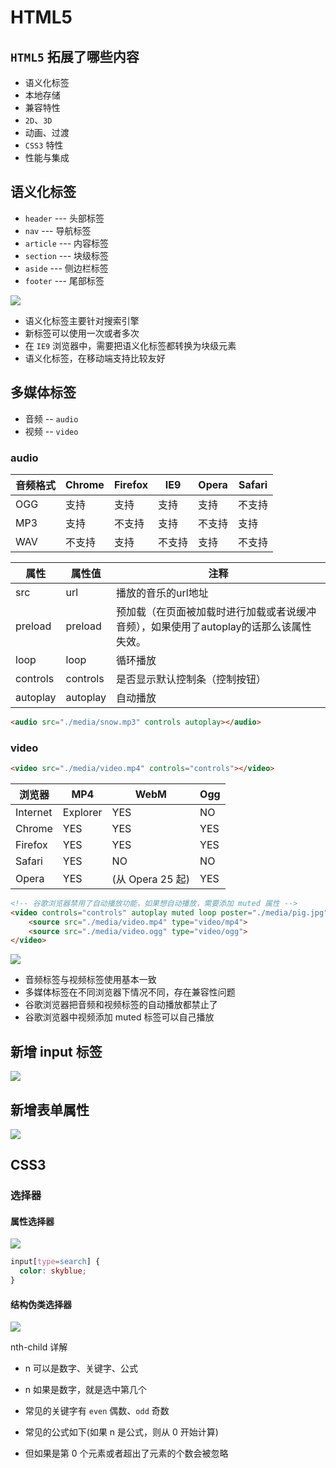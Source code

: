 # HTML5

## `HTML5` 拓展了哪些内容

- 语义化标签
- 本地存储
- 兼容特性
- `2D`、`3D`
- 动画、过渡
- `CSS3` 特性
- 性能与集成

## 语义化标签

- `header` --- 头部标签
- `nav` --- 导航标签
- `article` --- 内容标签
- `section` --- 块级标签
- `aside` --- 侧边栏标签
- `footer` --- 尾部标签

![](https://www.runoob.com/wp-content/uploads/2013/07/html5-layout.jpg)

- 语义化标签主要针对搜索引擎
- 新标签可以使用一次或者多次
- 在 `IE9` 浏览器中，需要把语义化标签都转换为块级元素
- 语义化标签，在移动端支持比较友好

## 多媒体标签

- 音频 -- `audio`
- 视频 -- `video`

### audio

音频格式 | Chrome | Firefox | IE9 | Opera | Safari
---- | ------ | ------- | --- | ----- | ------
OGG  | 支持     | 支持      | 支持  | 支持    | 不支持
MP3  | 支持     | 不支持     | 支持  | 不支持   | 支持
WAV  | 不支持    | 支持      | 不支持 | 支持    | 不支持

属性       | 属性值      | 注释
-------- | -------- | -----------------------------------------------
src      | url      | 播放的音乐的url地址
preload  | preload  | 预加载（在页面被加载时进行加载或者说缓冲音频），如果使用了autoplay的话那么该属性失效。
loop     | loop     | 循环播放
controls | controls | 是否显示默认控制条（控制按钮）
autoplay | autoplay | 自动播放

```html
<audio src="./media/snow.mp3" controls autoplay></audio>
```

### video

```html
<video src="./media/video.mp4" controls="controls"></video>
```

浏览器      | MP4      | WebM           | Ogg
-------- | -------- | -------------- | ---
Internet | Explorer | YES            | NO  | NO
Chrome   | YES      | YES            | YES |
Firefox  | YES      | YES            | YES |
Safari   | YES      | NO             | NO  |
Opera    | YES      | (从 Opera 25 起) | YES | YES

```html
<!-- 谷歌浏览器禁用了自动播放功能，如果想自动播放，需要添加 muted 属性 -->
<video controls="controls" autoplay muted loop poster="./media/pig.jpg">
    <source src="./media/video.mp4" type="video/mp4">
    <source src="./media/video.ogg" type="video/ogg">
</video>
```

![](https://images2015.cnblogs.com/blog/275644/201707/275644-20170724094159180-147147374.png)

- 音频标签与视频标签使用基本一致
- 多媒体标签在不同浏览器下情况不同，存在兼容性问题
- 谷歌浏览器把音频和视频标签的自动播放都禁止了
- 谷歌浏览器中视频添加 muted 标签可以自己播放

## 新增 input 标签

![](https://codebridgeplus.com/public/wp-content/uploads/html_input.jpg)

## 新增表单属性

![](http://image.mamicode.com/info/201901/20190106005941629009.png)

## CSS3

### 选择器

#### 属性选择器

![](https://images2017.cnblogs.com/blog/1199008/201711/1199008-20171108095116481-170436080.png)

```css
input[type=search] {
  color: skyblue;
}
``` 

#### 结构伪类选择器

![](http://www.sunpcn.cn/wp-content/uploads/2015/08/wysxzq.jpg)

nth-child 详解

- n 可以是数字、关键字、公式

- n 如果是数字，就是选中第几个

- 常见的关键字有 `even` 偶数、`odd` 奇数

- 常见的公式如下(如果 n 是公式，则从 0 开始计算)

- 但如果是第 0 个元素或者超出了元素的个数会被忽略